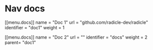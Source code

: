 # Nav docs
[[menu.docs]]
  name = "Doc 1"
  url  = "github.com/radicle-dev/radicle"
  identifier = "doc1"
  weight = 1

[[menu.docs]]
  name = "Doc 2"
  url  = "\"
  identifier = "docs"
  weight = 2
  parent= "doc1"
